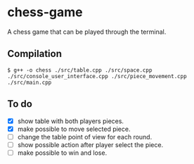 # chess-game
A chess game that can be played through the terminal.

## Compilation
`$ g++ -o chess ./src/table.cpp ./src/space.cpp ./src/console_user_interface.cpp ./src/piece_movement.cpp ./src/main.cpp`

## To do
- [x] show table with both players pieces.
- [x] make possible to move selected piece.
- [ ] change the table point of view for each round.
- [ ] show possible action after player select the piece.
- [ ] make possible to win and lose.
